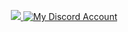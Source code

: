 <p align="center">
  <a href="https://github.com/rhaym-tech">
    <img src="https://readme-typing-svg.herokuapp.com?size=30&duration=3000&color=FF0000&center=true&lines=PHV;Developer;JB+Tweaks+Developer;UI/UX+Designer;Frontend+developer;iOS/MacOS+apps+dev;Games+developer">
  </a>


  <a href="https://discord.com/users/1066367509965574215" target="_blank">
    <img alt="My Discord Account" src="https://discord.c99.nl/widget/theme-1/1066367509965574215.png "  />
  </a>
</p>
